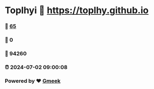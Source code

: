 # Toplhyi :link: https://toplhy.github.io 
### :page_facing_up: [65](https://toplhy.github.io/tag.html) 
### :speech_balloon: 0 
### :hibiscus: 94260 
### :alarm_clock: 2024-07-02 09:00:08 
### Powered by :heart: [Gmeek](https://github.com/Meekdai/Gmeek)
